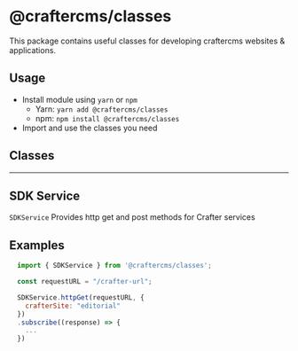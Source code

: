 # @craftercms/classes

This package contains useful classes for developing craftercms websites & applications.

## Usage

- Install module using `yarn` or `npm`
  - Yarn: `yarn add @craftercms/classes`
  - npm: `npm install @craftercms/classes`
- Import and use the classes you need

## Classes
---

## SDK Service

`SDKService` Provides http get and post methods for Crafter services 

## Examples

```js
  import { SDKService } from '@craftercms/classes';

  const requestURL = "/crafter-url";

  SDKService.httpGet(requestURL, { 
    crafterSite: "editorial"
  })
  .subscribe((response) => {
    ...
  })
```
